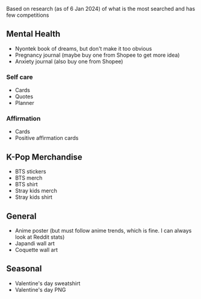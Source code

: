 Based on research (as of 6 Jan 2024) of what is the most searched and has few competitions
## Mental Health
- Nyontek book of dreams, but don't make it too obvious
- Pregnancy journal (maybe buy one from Shopee to get more idea)
- Anxiety journal (also buy one from Shopee)
### Self care
- Cards
- Quotes
- Planner
### Affirmation
- Cards
- Positive affirmation cards
## K-Pop Merchandise
- BTS stickers
- BTS merch
- BTS shirt
- Stray kids merch
- Stray kids shirt
## General
- Anime poster (but must follow anime trends, which is fine. I can always look at Reddit stats)
- Japandi wall art
- Coquette wall art
## Seasonal
- Valentine's day sweatshirt
- Valentine's day PNG